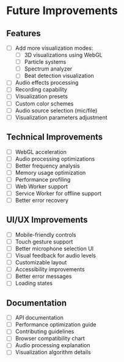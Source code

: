 # Future Improvements

## Features
- [ ] Add more visualization modes:
  - [ ] 3D visualizations using WebGL
  - [ ] Particle systems
  - [ ] Spectrum analyzer
  - [ ] Beat detection visualization
- [ ] Audio effects processing
- [ ] Recording capability
- [ ] Visualization presets
- [ ] Custom color schemes
- [ ] Audio source selection (mic/file)
- [ ] Visualization parameters adjustment

## Technical Improvements
- [ ] WebGL acceleration
- [ ] Audio processing optimizations
- [ ] Better frequency analysis
- [ ] Memory usage optimization
- [ ] Performance profiling
- [ ] Web Worker support
- [ ] Service Worker for offline support
- [ ] Better error recovery

## UI/UX Improvements
- [ ] Mobile-friendly controls
- [ ] Touch gesture support
- [ ] Better microphone selection UI
- [ ] Visual feedback for audio levels
- [ ] Customizable layout
- [ ] Accessibility improvements
- [ ] Better error messages
- [ ] Loading states

## Documentation
- [ ] API documentation
- [ ] Performance optimization guide
- [ ] Contributing guidelines
- [ ] Browser compatibility chart
- [ ] Audio processing explanation
- [ ] Visualization algorithm details
